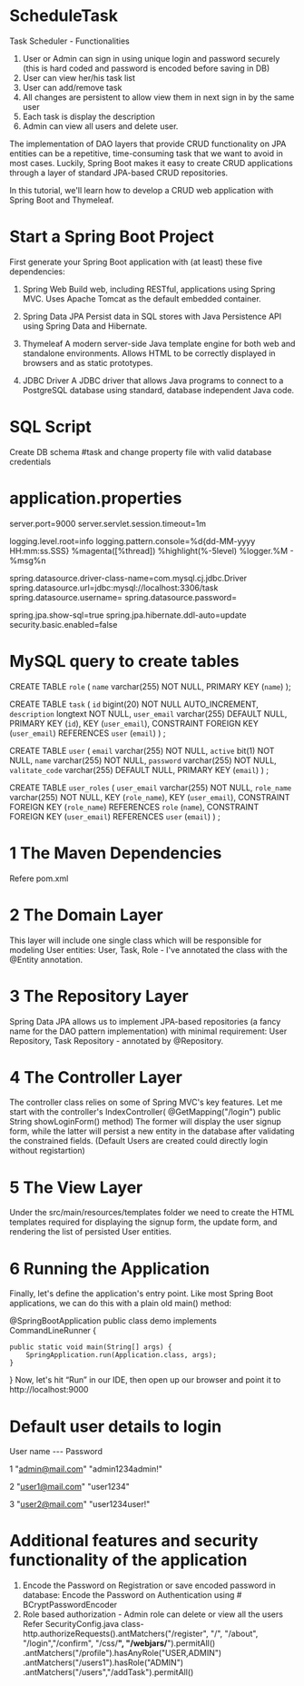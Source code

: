 # ScheduleTask
Task Scheduler - Functionalities 
1. User or Admin can sign in using unique login and password securely (this is hard coded and password is encoded before saving in DB)
2. User can view her/his task list
3. User can add/remove task
4. All changes are persistent to allow view them in next sign in by the same user
5. Each task is display the description
6. Admin can view all users and delete user.



The implementation of DAO layers that provide CRUD functionality on JPA entities can be a repetitive, time-consuming task that we want to avoid in most cases. Luckily, Spring Boot makes it easy to create CRUD applications through a layer of standard JPA-based CRUD repositories.

In this tutorial, we'll learn how to develop a CRUD web application with Spring Boot and Thymeleaf.

# Start a Spring Boot Project
First generate your Spring Boot application with (at least) these five dependencies:

1. Spring Web
Build web, including RESTful, applications using Spring MVC. Uses Apache Tomcat as the default embedded container.
2. Spring Data JPA
Persist data in SQL stores with Java Persistence API using Spring Data and Hibernate.
3. Thymeleaf
A modern server-side Java template engine for both web and standalone environments. Allows HTML to be correctly displayed in browsers and as static prototypes.

4. JDBC Driver
A JDBC  driver that allows Java programs to connect to a PostgreSQL database using standard, database independent Java code.

# SQL Script
Create DB schema #task and change property file with valid database credentials 

# application.properties

server.port=9000
server.servlet.session.timeout=1m	

logging.level.root=info
logging.pattern.console=%d{dd-MM-yyyy HH:mm:ss.SSS} %magenta([%thread]) %highlight(%-5level) %logger.%M - %msg%n

spring.datasource.driver-class-name=com.mysql.cj.jdbc.Driver
spring.datasource.url=jdbc:mysql://localhost:3306/task
spring.datasource.username=
spring.datasource.password=

spring.jpa.show-sql=true
spring.jpa.hibernate.ddl-auto=update
security.basic.enabled=false

# MySQL query to create tables
CREATE TABLE `role` (
  `name` varchar(255) NOT NULL,
  PRIMARY KEY (`name`)
);

CREATE TABLE `task` (
  `id` bigint(20) NOT NULL AUTO_INCREMENT,
  `description` longtext NOT NULL,
  `user_email` varchar(255) DEFAULT NULL,
  PRIMARY KEY (`id`),
  KEY  (`user_email`),
  CONSTRAINT  FOREIGN KEY (`user_email`) REFERENCES `user` (`email`)
) ;

CREATE TABLE `user` (
  `email` varchar(255) NOT NULL,
  `active` bit(1) NOT NULL,
  `name` varchar(255) NOT NULL,
  `password` varchar(255) NOT NULL,
  `valitate_code` varchar(255) DEFAULT NULL,
  PRIMARY KEY (`email`)
) ;

CREATE TABLE `user_roles` (
  `user_email` varchar(255) NOT NULL,
  `role_name` varchar(255) NOT NULL,
  KEY  (`role_name`),
  KEY (`user_email`),
  CONSTRAINT  FOREIGN KEY (`role_name`) REFERENCES `role` (`name`),
  CONSTRAINT FOREIGN KEY (`user_email`) REFERENCES `user` (`email`)
) ;

#  1 The Maven Dependencies
Refere pom.xml 
#  2  The Domain Layer
This layer will include one single class which will be responsible for modeling User entities: User, Task, Role - I've annotated the class with the @Entity annotation.
# 3 The Repository Layer
Spring Data JPA allows us to implement JPA-based repositories (a fancy name for the DAO pattern implementation) with minimal requirement: User Repository, Task Repository - annotated by @Repository.
# 4 The Controller Layer
The controller class relies on some of Spring MVC's key features.
Let me start with the controller's IndexController( @GetMapping("/login") 
	public String showLoginForm() method) 
	The former will display the user signup form, while the latter will persist a new entity in the database after validating the constrained fields. (Default Users are created could directly login without registartion)
 # 5 The View Layer
 Under the src/main/resources/templates folder we need to create the HTML templates required for displaying the signup form, the update form, and rendering the list of persisted User entities.
 # 6 Running the Application
 Finally, let's define the application's entry point. Like most Spring Boot applications, we can do this with a plain old main() method:

@SpringBootApplication
public class demo  implements  CommandLineRunner {

    public static void main(String[] args) {
        SpringApplication.run(Application.class, args);
    }
}
Now, let's hit “Run” in our IDE, then open up our browser and point it to http://localhost:9000

# Default user details to login 

  User name        ---      Password
  
1 "admin@mail.com"    "admin1234admin!" 

2 "user1@mail.com"     "user1234"

3 "user2@mail.com"     "user1234user!"


# Additional features and security functionality of the application
1. Encode the Password on Registration or save encoded password in database:
Encode the Password on Authentication using # BCryptPasswordEncoder
2. Role based authorization - Admin role can delete or view all the users
Refer SecurityConfig.java class- 
http.authorizeRequests().antMatchers("/register", "/", "/about", "/login","/confirm", "/css/**", "/webjars/**").permitAll()
				.antMatchers("/profile").hasAnyRole("USER,ADMIN")
				.antMatchers("/users1").hasRole("ADMIN")
				.antMatchers("/users","/addTask").permitAll()

 


